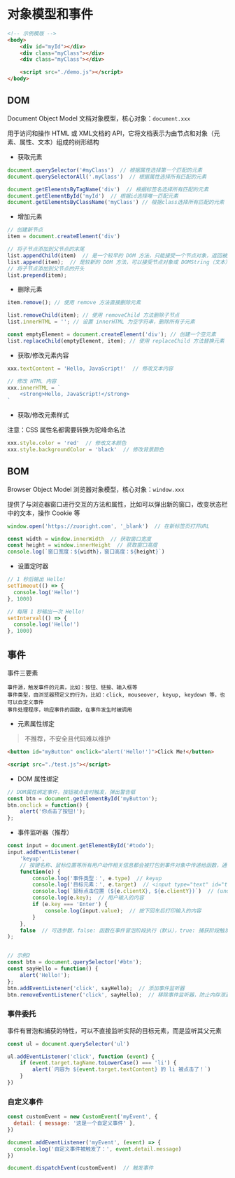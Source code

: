 # 对象模型和事件

```html
<!-- 示例模版 -->
<body>
    <div id="myId"></div>
    <div class="myClass"></div>
    <div class="myClass"></div>

    <script src="./demo.js"></script>
</body>
```

## DOM

Document Object Model 文档对象模型，核心对象：`document.xxx`

用于访问和操作 HTML 或 XML文档的 API，它将文档表示为由节点和对象（元素、属性、文本）组成的树形结构

- 获取元素

```js
document.querySelector('#myClass')  // 根据属性选择第一个匹配的元素
document.querySelectorAll('.myClass')  // 根据属性选择所有匹配的元素

document.getElementsByTagName('div')  // 根据标签名选择所有匹配的元素
document.getElementById('myId')  // 根据id选择唯一匹配元素
document.getElementsByClassName('myClass') // 根据class选择所有匹配的元素
```

- 增加元素

```js
// 创建新节点
item = document.createElement('div')

// 将子节点添加到父节点的末尾
list.appendChild(item)  // 是一个较早的 DOM 方法，只能接受一个节点对象，返回被添加的节点
list.append(item);  // 是较新的 DOM 方法，可以接受节点对象或 DOMString（文本），没有返回值
// 将子节点添加到父节点的开头
list.prepend(item);
```

- 删除元素

```js
item.remove(); // 使用 remove 方法直接删除元素

list.removeChild(item); // 使用 removeChild 方法删除子节点
list.innerHTML = ''; // 设置 innerHTML 为空字符串，删除所有子元素

const emptyElement = document.createElement('div'); // 创建一个空元素
list.replaceChild(emptyElement, item); // 使用 replaceChild 方法替换元素
```

- 获取/修改元素内容

```js
xxx.textContent = 'Hello, JavaScript!'  // 修改文本内容

// 修改 HTML 内容
xxx.innerHTML = `
    <strong>Hello, JavaScript!</strong>
`
```

- 获取/修改元素样式

注意：CSS 属性名都需要转换为驼峰命名法

```js
xxx.style.color = 'red'  // 修改文本颜色
xxx.style.backgroundColor = 'black'  // 修改背景颜色
```

## BOM

Browser Object Model 浏览器对象模型，核心对象：`window.xxx`

提供了与浏览器窗口进行交互的方法和属性，比如可以弹出新的窗口，改变状态栏中的文本，操作 Cookie 等

```js
window.open('https://zuoright.com', '_blank')  // 在新标签页打开URL

const width = window.innerWidth  // 获取窗口宽度
const height = window.innerHeight  // 获取窗口高度
console.log(`窗口宽度：${width}，窗口高度：${height}`)
```

- 设置定时器

```js
// 1 秒后输出 Hello!
setTimeout(() => {
  console.log('Hello!')
}, 1000)

// 每隔 1 秒输出一次 Hello!
setInterval(() => {
  console.log('Hello!')
}, 1000)
```

## 事件

事件三要素

```text
事件源，触发事件的元素，比如：按钮、链接、输入框等
事件类型，由浏览器预定义的行为，比如：click, mouseover, keyup, keydown 等，也可以自定义事件
事件处理程序，响应事件的函数，在事件发生时被调用
```

- 元素属性绑定

> 不推荐，不安全且代码难以维护

```html
<button id="myButton" onclick="alert('Hello!')">Click Me!</button>

<script src="./test.js"></script>
```

- DOM 属性绑定

```js
// DOM属性绑定事件，按钮被点击时触发，弹出警告框
const btn = document.getElementById('myButton');
btn.onclick = function() {
    alert('你点击了按钮!');
};
```

- 事件监听器（推荐）

```js
const input = document.getElementById('#todo');
input.addEventListener(
    'keyup',
    // 按键名称、鼠标位置等所有用户动作相关信息都会被打包到事件对象中传递给函数，通常被命名为 e 或者 event
    function(e) {
        console.log('事件类型：', e.type)  // keyup
        console.log('目标元素：', e.target)  // <input type="text" id="todo">
        console.log(`鼠标点击位置 (${e.clientX}, ${e.clientY})`)  // (undefined, undefined)
        console.log(e.key);  // 用户输入的内容
        if (e.key === 'Enter') {
            console.log(input.value);  // 按下回车后打印输入的内容
        }
    },
    false  // 可选参数，false: 函数在事件冒泡阶段执行（默认），true: 捕获阶段触发
);


// 示例2
const btn = document.querySelector('#btn');
const sayHello = function() {
    alert('Hello!');
};
btn.addEventListener('click', sayHello);  // 添加事件监听器
btn.removeEventListener('click', sayHello);  // 移除事件监听器，防止内存泄漏
```

### 事件委托

事件有冒泡和捕获的特性，可以不直接监听实际的目标元素，而是监听其父元素

```js
const ul = document.querySelector('ul')

ul.addEventListener('click', function (event) {
    if (event.target.tagName.toLowerCase() === 'li') {
        alert(`内容为 ${event.target.textContent} 的 li 被点击了！`)
    }
})
```

### 自定义事件

```js
const customEvent = new CustomEvent('myEvent', {
  detail: { message: '这是一个自定义事件' },
})

document.addEventListener('myEvent', (event) => {
  console.log('自定义事件被触发了：', event.detail.message)
})

document.dispatchEvent(customEvent)  // 触发事件
```
